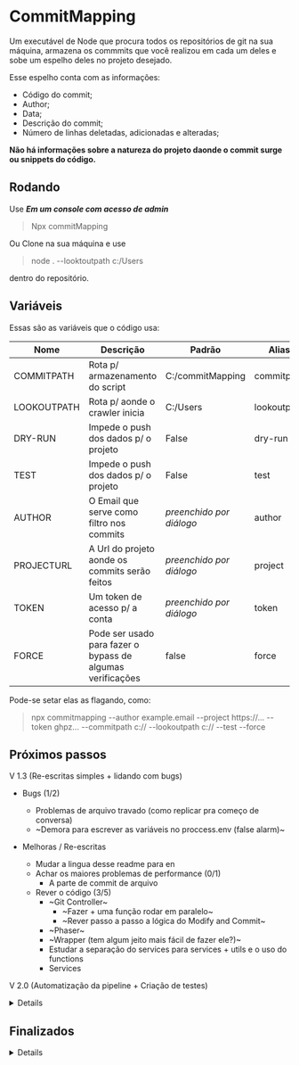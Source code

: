 # CommitMapping
Um executável de Node que procura todos os repositórios de git na sua máquina, armazena os commmits que você realizou em cada um deles e sobe um espelho deles no projeto desejado.  

Esse espelho conta com as informações:  
- Código do commit;  
- Author;  
- Data;  
- Descrição do commit;
- Número de linhas deletadas, adicionadas e alteradas;

**Não há informações sobre a natureza do projeto daonde o commit surge ou snippets do código.** 

## Rodando

Use ***Em um console com acesso de admin***
>Npx commitMapping


Ou Clone na sua máquina e use
>node .  --looktoutpath c:/Users

dentro do repositório.  

## Variáveis

Essas são as variáveis que o código usa:

| Nome          | Descrição                                                  | Padrão                   | Alias       |
| ------------- | ---------------------------------------------------------- | ------------------------ | ----------- |
| COMMITPATH    | Rota p/ armazenamento do script                            | C:/commitMapping         | commitpath  |
| LOOKOUTPATH   | Rota p/ aonde o crawler inicia                             | C:/Users                 | lookoutpath |
| DRY-RUN       | Impede o push dos dados p/ o projeto                       | False                    | dry-run     |
| TEST          | Impede o push dos dados p/ o projeto                       | False                    | test        |
| AUTHOR        | O Email que serve como filtro nos commits                  | *preenchido por diálogo* | author      |
| PROJECTURL    | A Url do projeto aonde os commits serão feitos             | *preenchido por diálogo* | project     |
| TOKEN         | Um token de acesso p/ a conta                              | *preenchido por diálogo* | token       |
| FORCE         | Pode ser usado para fazer o bypass de algumas verificações | false                    | force       |

Pode-se setar elas as flagando, como:
> npx commitmapping --author example.email --project https://... --token ghpz... --commitpath c:// --lookoutpath c:// --test --force

## Próximos passos
V 1.3 (Re-escritas simples + lidando com bugs)
- Bugs (1/2)
    - Problemas de arquivo travado (como replicar pra começo de conversa)
    - ~Demora para escrever as variáveis no proccess.env (false alarm)~

- Melhoras / Re-escritas
    - Mudar a lingua desse readme para en
    - Achar os maiores problemas de performance (0/1)
        - A parte de commit de arquivo
    - Rever o código (3/5)
        - ~Git Controller~
            - ~Fazer + uma função rodar em paralelo~
            - ~Rever passo a passo a lógica do Modify and Commit~
        - ~Phaser~
        - ~Wrapper (tem algum jeito mais fácil de fazer ele?)~
        - Estudar a separação do services para services + utils e o uso do functions
        - Services

V 2.0 (Automatização da pipeline + Criação de testes)
<details>

- Criação de test
    - ~Nova variável~
    - Criar temp e conferir se existe
    - Clonar um reposítório
        - Fazer o crawler correr pegando alguns outros projetos
        - Conferir o commits nesses projetos

- DevOps
    - ~Criar nova branch p/ teste e PRD~
    - Git Actions (1/4)
        - ~Subir de master p/ PRD~
        - Subir de PRD p/ o NPM
        - Testes automáticos na branch de dev
        - Realizar testes antes de subir de master p/ PRD
</details>

## Finalizados
<details>

V 0 até 1.2.0
- Bugs
    - Melhorar o loop de realização de commits
    - Clonar apenas .git
    - Para alguns projetos o git log não dá retorno
    - Organizar os arquivos de linguas
    - O --test e o --dryrun não travam ou travam tudo
    - Bug no horário
    - Bug no caso do projeto já existir

- Melhorias/re-escritas
    - Disponibilizar em inglês
    - new code order:
        - get envs
        - get language
        - console.clear
        - start flux
        - (Re) Organizar os arquivos;
    - Tentar passar os arquivos para algum lugar temp
    - Criar um padrão de erro no caso de acontecer falhas antes do momento que pegamos o filepath (com a alteração da função de exec p/ cwd ficou redundante);
    - Melhorar a lógica p/ a troca de sistemas operacionais e linguagens (com a alteração p/ a padronização da função exec do node já ficou agnóstico ao sistema operacional e linguagem);
    - Tentar alterar a data do commit pelas próprias opções da API do git (ou mudando as variáveis de ambiente);
    - Criar um wrapper de erros;
    - Melhorar o log de saída do sistemas;
    - Nos detalhes do commit, colocar o número de linhas;
    - Nos detalhes do commit, colocar o nome do projeto; (poderia ser considerado vazamento de info)
    - Não duplicar Commits e não deletar o arquivo atual;
    - Melhorar a leitura do readme;
    - Criar um caso de testes que não pusha;
    - Arrumar as envs de ambiente p/ incluir email, token e repo;
    - Armazenar os commits que deram erro;
    - Error Handler mais completo;
    - Lidar com kill Switchs;
    - Adicionar novas variáveis ao ReadMe;
    - Função de DeleteFile em utils;
    - Mudar o jeito que o crawler funciona p/ evitar a recorrencia da função;
    - Ajustes na escrita e novas tasks;
    - Break o Born() no phaser;
    - Pegar o diretório atual e usar ele para construir as rotas padrões;
    - Possibilitar vários processos de estarem ocupando a thread quando executando em loop;
    - Break o modifyAndCommit() no git.controller;
    - Token e URL estão hardcoded;

DevOps
    - Subir para o NPX (e trocar de nome, talvez);
        - Usar localmente no diretório apontado (quando mudar p/ npx)

</details>